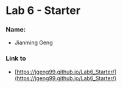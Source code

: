 # Lab 6 - Starter

### Name:
- Jianming Geng

### Link to 
- [https://jgeng99.github.io/Lab6_Starter/](https://jgeng99.github.io/Lab6_Starter/)